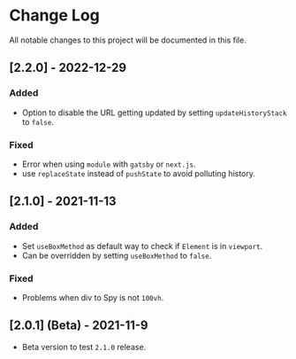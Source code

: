 # Change Log

All notable changes to this project will be documented in this file.

## [2.2.0] - 2022-12-29

### Added

- Option to disable the URL getting updated by setting `updateHistoryStack` to `false`.

### Fixed

- Error when using `module` with `gatsby` or `next.js`.
- use `replaceState` instead of `pushState` to avoid polluting history.

## [2.1.0] - 2021-11-13

### Added

- Set `useBoxMethod` as default way to check if `Element` is in `viewport`.
- Can be overridden by setting `useBoxMethod` to `false`.

### Fixed

- Problems when div to Spy is not `100vh`.

## [2.0.1] (Beta) - 2021-11-9

- Beta version to test `2.1.0` release.
